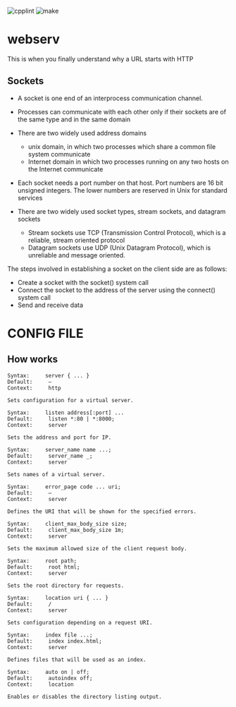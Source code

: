 ![cpplint](https://github.com/caio-vinicius/webserv/actions/workflows/cpplint.yml/badge.svg)
![make](https://github.com/caio-vinicius/webserv/actions/workflows/make.yml/badge.svg)

# webserv
This is when you finally understand why a URL starts with HTTP

## Sockets

* A socket is one end of an interprocess communication channel.

* Processes can communicate with each other only if their sockets are of the same type and in the same domain

* There are two widely used address domains
    * unix domain, in which two processes which share a common file system communicate
    * Internet domain in which two processes running on any two hosts on the Internet communicate
* Each socket needs a port number on that host. Port numbers are 16 bit unsigned integers. The lower numbers are reserved in Unix for standard services
* There are two widely used socket types, stream sockets, and datagram sockets
    * Stream sockets use TCP (Transmission Control Protocol), which is a reliable, stream oriented protocol
    * Datagram sockets use UDP (Unix Datagram Protocol), which is unreliable and message oriented.

The steps involved in establishing a socket on the client side are as follows:

* Create a socket with the socket() system call
* Connect the socket to the address of the server using the connect() system call
* Send and receive data

# CONFIG FILE

## How works
```
Syntax:     server { ... }
Default:     —
Context:     http

Sets configuration for a virtual server.

Syntax:     listen address[:port] ...
Default:     listen *:80 | *:8000;
Context:     server

Sets the address and port for IP.

Syntax:     server_name name ...;
Default:     server_name _;
Context:     server

Sets names of a virtual server.

Syntax:     error_page code ... uri;
Default:     —
Context:     server

Defines the URI that will be shown for the specified errors.

Syntax:     client_max_body_size size;
Default:     client_max_body_size 1m;
Context:     server

Sets the maximum allowed size of the client request body.

Syntax:     root path;
Default:     root html;
Context:     server

Sets the root directory for requests.

Syntax:     location uri { ... }
Default:     /
Context:     server

Sets configuration depending on a request URI.

Syntax:     index file ...;
Default:     index index.html;
Context:     server

Defines files that will be used as an index.

Syntax:     auto on | off;
Default:     autoindex off;
Context:     location

Enables or disables the directory listing output.
```

